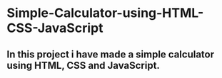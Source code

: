 # Simple-Calculator-using-HTML-CSS-JavaScript
<h2>
In this project i have made a simple calculator using HTML, CSS and JavaScript.
 
</h2>
